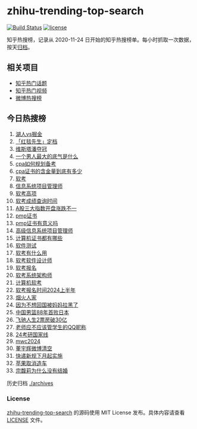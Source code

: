 # zhihu-trending-top-search

[![Build Status](https://github.com/justjavac/zhihu-trending-top-search/workflows/ci/badge.svg?branch=main)](https://github.com/justjavac/zhihu-trending-top-search/actions)
[![license](https://img.shields.io/github/license/justjavac/zhihu-trending-top-search)](https://github.com/justjavac/zhihu-trending-top-search/blob/main/LICENSE)

知乎热搜榜，记录从 2020-11-24 日开始的知乎热搜榜单。每小时抓取一次数据，按天[归档](./archives)。

## 相关项目

- [知乎热门话题](https://github.com/justjavac/zhihu-trending-hot-questions)
- [知乎热门视频](https://github.com/justjavac/zhihu-trending-hot-video)
- [微博热搜榜](https://github.com/justjavac/weibo-trending-hot-search)

## 今日热搜榜

<!-- BEGIN -->
<!-- 最后更新时间 Mon Mar 04 2024 21:09:56 GMT+0800 (China Standard Time) -->

1. [湖人vs掘金](https://www.zhihu.com/search?q=%E6%B9%96%E4%BA%BAvs%E6%8E%98%E9%87%91)
1. [「红毯先生」定档](https://www.zhihu.com/search?q=%E3%80%8C%E7%BA%A2%E6%AF%AF%E5%85%88%E7%94%9F%E3%80%8D%E5%AE%9A%E6%A1%A3)
1. [维斯塔潘夺冠](https://www.zhihu.com/search?q=%E7%BB%B4%E6%96%AF%E5%A1%94%E6%BD%98%E5%A4%BA%E5%86%A0)
1. [一个男人最大的底气是什么](https://www.zhihu.com/search?q=%E4%B8%80%E4%B8%AA%E7%94%B7%E4%BA%BA%E6%9C%80%E5%A4%A7%E7%9A%84%E5%BA%95%E6%B0%94%E6%98%AF%E4%BB%80%E4%B9%88)
1. [cpa如何规划备考](https://www.zhihu.com/search?q=cpa%E5%A6%82%E4%BD%95%E8%A7%84%E5%88%92%E5%A4%87%E8%80%83)
1. [cpa证书的含金量到底有多少](https://www.zhihu.com/search?q=cpa%E8%AF%81%E4%B9%A6%E7%9A%84%E5%90%AB%E9%87%91%E9%87%8F%E5%88%B0%E5%BA%95%E6%9C%89%E5%A4%9A%E5%B0%91)
1. [软考](https://www.zhihu.com/search?q=%E8%BD%AF%E8%80%83)
1. [信息系统项目管理师](https://www.zhihu.com/search?q=%E4%BF%A1%E6%81%AF%E7%B3%BB%E7%BB%9F%E9%A1%B9%E7%9B%AE%E7%AE%A1%E7%90%86%E5%B8%88)
1. [软考高项](https://www.zhihu.com/search?q=%E8%BD%AF%E8%80%83%E9%AB%98%E9%A1%B9)
1. [软考成绩查询时间](https://www.zhihu.com/search?q=%E8%BD%AF%E8%80%83%E6%88%90%E7%BB%A9%E6%9F%A5%E8%AF%A2%E6%97%B6%E9%97%B4)
1. [A股三大指数开盘涨跌不一](https://www.zhihu.com/search?q=A%E8%82%A1%E4%B8%89%E5%A4%A7%E6%8C%87%E6%95%B0%E5%BC%80%E7%9B%98%E6%B6%A8%E8%B7%8C%E4%B8%8D%E4%B8%80)
1. [pmp证书](https://www.zhihu.com/search?q=pmp%E8%AF%81%E4%B9%A6)
1. [pmp证书有意义吗](https://www.zhihu.com/search?q=pmp%E8%AF%81%E4%B9%A6%E6%9C%89%E6%84%8F%E4%B9%89%E5%90%97)
1. [高级信息系统项目管理师](https://www.zhihu.com/search?q=%E9%AB%98%E7%BA%A7%E4%BF%A1%E6%81%AF%E7%B3%BB%E7%BB%9F%E9%A1%B9%E7%9B%AE%E7%AE%A1%E7%90%86%E5%B8%88)
1. [计算机证书都有哪些](https://www.zhihu.com/search?q=%E8%AE%A1%E7%AE%97%E6%9C%BA%E8%AF%81%E4%B9%A6%E9%83%BD%E6%9C%89%E5%93%AA%E4%BA%9B)
1. [软件测试](https://www.zhihu.com/search?q=%E8%BD%AF%E4%BB%B6%E6%B5%8B%E8%AF%95)
1. [软考有什么用](https://www.zhihu.com/search?q=%E8%BD%AF%E8%80%83%E6%9C%89%E4%BB%80%E4%B9%88%E7%94%A8)
1. [软考软件设计师](https://www.zhihu.com/search?q=%E8%BD%AF%E8%80%83%E8%BD%AF%E4%BB%B6%E8%AE%BE%E8%AE%A1%E5%B8%88)
1. [软考报名](https://www.zhihu.com/search?q=%E8%BD%AF%E8%80%83%E6%8A%A5%E5%90%8D)
1. [软考系统架构师](https://www.zhihu.com/search?q=%E8%BD%AF%E8%80%83%E7%B3%BB%E7%BB%9F%E6%9E%B6%E6%9E%84%E5%B8%88)
1. [计算机软考](https://www.zhihu.com/search?q=%E8%AE%A1%E7%AE%97%E6%9C%BA%E8%BD%AF%E8%80%83)
1. [软考报名时间2024上半年](https://www.zhihu.com/search?q=%E8%BD%AF%E8%80%83%E6%8A%A5%E5%90%8D%E6%97%B6%E9%97%B42024%E4%B8%8A%E5%8D%8A%E5%B9%B4)
1. [烟火人家](https://www.zhihu.com/search?q=%E7%83%9F%E7%81%AB%E4%BA%BA%E5%AE%B6)
1. [因为不想回国被妈妈拉黑了](https://www.zhihu.com/search?q=%E5%9B%A0%E4%B8%BA%E4%B8%8D%E6%83%B3%E5%9B%9E%E5%9B%BD%E8%A2%AB%E5%A6%88%E5%A6%88%E6%8B%89%E9%BB%91%E4%BA%86)
1. [中国男篮88年首败日本](https://www.zhihu.com/search?q=%E4%B8%AD%E5%9B%BD%E7%94%B7%E7%AF%AE88%E5%B9%B4%E9%A6%96%E8%B4%A5%E6%97%A5%E6%9C%AC)
1. [飞驰人生2票房破30亿](https://www.zhihu.com/search?q=%E9%A3%9E%E9%A9%B0%E4%BA%BA%E7%94%9F2%E7%A5%A8%E6%88%BF%E7%A0%B430%E4%BA%BF)
1. [老师应不应该管学生的QQ昵称](https://www.zhihu.com/search?q=%E8%80%81%E5%B8%88%E5%BA%94%E4%B8%8D%E5%BA%94%E8%AF%A5%E7%AE%A1%E5%AD%A6%E7%94%9F%E7%9A%84QQ%E6%98%B5%E7%A7%B0)
1. [24考研国家线](https://www.zhihu.com/search?q=24%E8%80%83%E7%A0%94%E5%9B%BD%E5%AE%B6%E7%BA%BF)
1. [mwc2024](https://www.zhihu.com/search?q=mwc2024)
1. [董宇辉微博清空](https://www.zhihu.com/search?q=%E8%91%A3%E5%AE%87%E8%BE%89%E5%BE%AE%E5%8D%9A%E6%B8%85%E7%A9%BA)
1. [快递新规下月起实施](https://www.zhihu.com/search?q=%E5%BF%AB%E9%80%92%E6%96%B0%E8%A7%84%E4%B8%8B%E6%9C%88%E8%B5%B7%E5%AE%9E%E6%96%BD)
1. [苹果取消造车](https://www.zhihu.com/search?q=%E8%8B%B9%E6%9E%9C%E5%8F%96%E6%B6%88%E9%80%A0%E8%BD%A6)
1. [宗馥莉为什么没有结婚](https://www.zhihu.com/search?q=%E5%AE%97%E9%A6%A5%E8%8E%89%E4%B8%BA%E4%BB%80%E4%B9%88%E6%B2%A1%E6%9C%89%E7%BB%93%E5%A9%9A)

<!-- END -->

历史归档 [./archives](./archives)

### License

[zhihu-trending-top-search](https://github.com/justjavac/zhihu-trending-top-search) 的源码使用 MIT License
发布。具体内容请查看 [LICENSE](./LICENSE) 文件。
